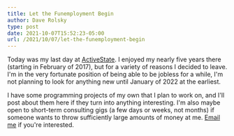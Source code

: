 ```yaml
---
title: Let the Funemployment Begin
author: Dave Rolsky
type: post
date: 2021-10-07T15:52:23-05:00
url: /2021/10/07/let-the-funemployment-begin
---
```


Today was my last day at [ActiveState](https://www.activestate.com/). I enjoyed my nearly five years
there (starting in February of 2017), but for a variety of reasons I decided to leave. I'm in the
very fortunate position of being able to be jobless for a while, I'm not planning to look for
anything new until January of 2022 at the earliest.

I have some programming projects of my own that I plan to work on, and I'll post about them here if
they turn into anything interesting. I'm also maybe open to short-term consulting gigs (a few days
or weeks, not months) if someone wants to throw sufficiently large amounts of money at me.
[Email me](mailto:autarch@urth.org) if you're interested.
